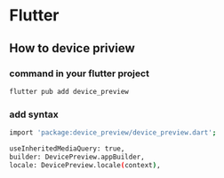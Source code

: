 # Flutter

## How to device priview 

### command in your flutter project
```bash
flutter pub add device_preview
```

### add syntax

```bash
import 'package:device_preview/device_preview.dart';
```

```bash
useInheritedMediaQuery: true,
builder: DevicePreview.appBuilder,
locale: DevicePreview.locale(context),
```
